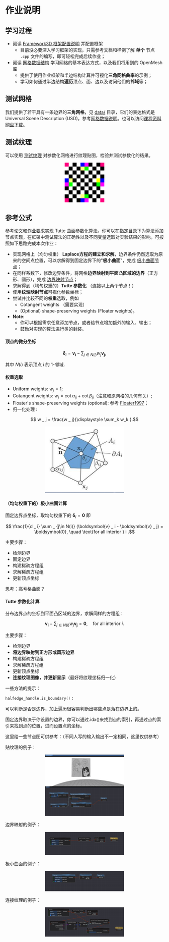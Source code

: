 # 作业说明

## 学习过程

- 阅读 [Framework3D 框架配置说明](https://github.com/USTC-CG-NEXT/Framework3D/tree/419eb8ccc75532ced3713402f733493eaa5a94fb) 并配置框架
  - 目前没必要深入学习框架的实现，只需参考文档和样例了解 **单个** 节点 `.cpp` 文件的编写，即可轻松完成后续作业；
- 阅读 [网格数据结构](openmesh.md) 学习网格的基本表达方式，以及我们将用到的 OpenMesh 库
  - 提供了使用作业框架和半边结构计算并可视化**三角网格曲率**的示例；
  - 学习如何通过半边结构**遍历**顶点、面、边以及访问他们的**邻域**等；


## 测试网格

我们提供了若干具有一条边界的**三角网格**，见 [data/](../data/) 目录，它们的表达格式是 Universal Scene Description (USD)，参考[网格数据说明](../data/README.md)。也可以访问[课程资料网盘下载](https://rec.ustc.edu.cn/share/1c0d1d10-db2e-11ef-b910-f95ea2c8844c)。

## 测试纹理

可以使用 [测试纹理](../data/test.png) 对参数化网格进行纹理贴图，检验并测试参数化的结果。

<div align=center><img width = 25% src ="../data/test.png"/></div align>


## 参考公式

参考论文和[作业要求](https://rec.ustc.edu.cn/share/1c0d1d10-db2e-11ef-b910-f95ea2c8844c)实现 Tutte 曲面参数化算法。你可以在[指定目录](../../../Framework3D/submissions/assignments/nodes)下为算法添加节点实现，在框架中测试算法的正确性以及不同变量选取对实验结果的影响。可按照如下思路完成本次作业：
  - 实现网格上（均匀权重） **Laplace方程的建立和求解**，边界条件仍然选取为原来的空间点位置，可以求解得到固定边界下的"**极小曲面**"，完成 [极小曲面节点](../../../submissions/assignments/nodes/node_min_surf.cpp)；
  - 在同样系数下，修改边界条件，将网格**边界映射到平面凸区域的边界**（正方形、圆形），完成 [边界映射节点](../../../submissions/assignments/nodes/node_boundary_mapping.cpp)；
  - 求解得到（均匀权重的）**Tutte 参数化** （连接以上两个节点！）
  - 使用**纹理映射节点**可视化参数坐标；
  - 尝试并比较不同的**权重**选取，例如
    - Cotangent weights （需要实现）
    - (Optional) shape-preserving weights (Floater weights)。
- **Note**: 
  - 你可以根据需求任意添加节点，或者给节点增加额外的输入、输出；
  - 鼓励对实现的算法进行类的封装。




#### 顶点的微分坐标

$$ \boldsymbol\delta _ i = \boldsymbol{v _ i} - \sum _ {j \in N(i)} w _ j  \boldsymbol{v _ j},$$

其中 $N(i)$ 表示顶点 $i$ 的 1-邻域.

#### 权重选取

- Uniform weights: $w _ j = 1$;
- Cotangent weights: $w _ j = \cot \alpha _ {ij} + \cot \beta _ {ij}$（注意和原网格的几何有关）;
- Floater's shape-preserving weights (optional): 参考 [Floater1997](https://www.cs.jhu.edu/~misha/Fall09/Floater97.pdf)； 
- 归一化处理 :
  
$$ w _ j = \frac{w _ j}{\displaystyle \sum_k w_k }.$$


<div align=center><img width = 50% src ="figs/mesh-5.png"/></div align>

#### （均匀权重下的）极小曲面计算

固定边界点坐标，取均匀权重下的 $\boldsymbol{\delta} _ i = \boldsymbol{0}$ 即

$$ \frac{1}{d _ i} \sum _ {j\in N(i)} (\boldsymbol{v} _ i - \boldsymbol{v} _ j) = \boldsymbol{0}, \quad \text{for all interior } i .$$

主要步骤：
- 检测边界
- 固定边界
- 构建稀疏方程组
- 求解稀疏方程组
- 更新顶点坐标

思考：高亏格曲面？

#### Tutte 参数化计算

分布边界点的坐标到平面凸区域的边界，求解同样的方程组：

$$ \boldsymbol{v _ i} - \sum _ {j \in N(i)} w _ j  \boldsymbol{v _ j} = \boldsymbol{0}, \quad \text{for all interior } i .$$

主要步骤：
- 检测边界
- **将边界映射到正方形或圆形边界**
- 构建稀疏方程组
- 求解稀疏方程组
- 更新顶点坐标
- **连接纹理图像，并更新显示**（最好将纹理坐标归一化）

一些方法的提示：
```cpp
halfedge_handle.is_boundary()；
```

可以判断是否是边界，加上遍历很容易判断出哪些点是落在边界上的。

固定边界取决于你设置的边界，你可以通过.idx()来找到点的索引，再通过点的索引来找到点的位置，进而设置点的坐标。

这里给一些节点图可供参考：（不同人写的输入输出不一定相同，这里仅供参考）

贴纹理的例子：
<div align=center><img width = 50% src ="figs/mesh-7.png"/></div align>

边界映射的例子：
<div align=center><img width = 50% src ="figs/mesh-8.png"/></div align>

极小曲面的例子：
<div align=center><img width = 50% src ="figs/mesh-9.png"/></div align>

连接纹理的例子：
<div align=center><img width = 50% src ="figs/mesh-10.png"/></div align>
